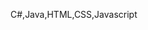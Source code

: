 C#,Java,HTML,CSS,Javascript

<!---
nekogakure/nekogakure is a ✨ special ✨ repository because its `README.md` (this file) appears on your GitHub profile.
You can click the Preview link to take a look at your changes.
--->
